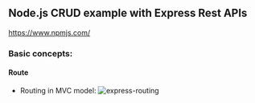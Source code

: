 ## Node.js CRUD example with Express Rest APIs

https://www.npmjs.com/


### Basic concepts:
#### Route
- Routing in MVC model:
![express-routing](https://dotnettrickscloud.blob.core.windows.net/img/nodejs/express-routing.png)
